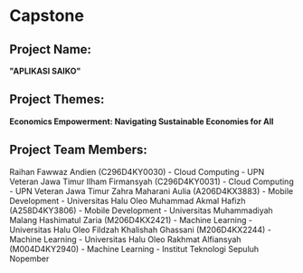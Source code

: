 # Capstone
## Project Name: 
**"APLIKASI SAIKO"**
## Project Themes:
**Economics Empowerment: Navigating Sustainable Economies for All**
## Project Team Members:				
Raihan Fawwaz Andien (C296D4KY0030) - Cloud Computing - UPN Veteran Jawa Timur
Ilham Firmansyah (C296D4KY0031) - Cloud Computing - UPN Veteran Jawa Timur
Zahra Maharani Aulia (A206D4KX3883) - Mobile Development - Universitas Halu Oleo
Muhammad Akmal Hafizh (A258D4KY3806) - Mobile Development - Universitas Muhammadiyah Malang
Hashimatul Zaria (M206D4KX2421) - Machine Learning - Universitas Halu Oleo
Fildzah Khalishah Ghassani (M206D4KX2244) - Machine Learning - Universitas Halu Oleo
Rakhmat Alfiansyah (M004D4KY2940) - Machine Learning -  Institut Teknologi Sepuluh Nopember 		
